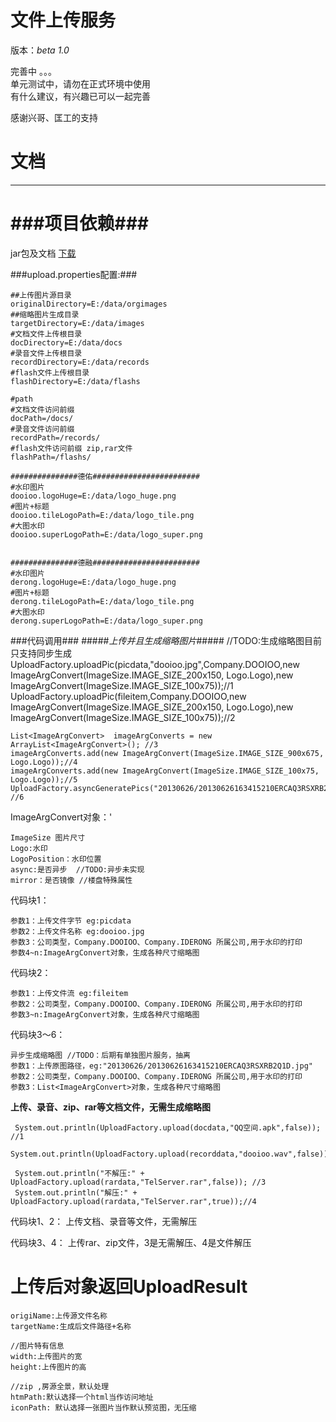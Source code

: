 文件上传服务
======
版本：*beta 1.0*  

完善中 。。。   
单元测试中，请勿在正式环境中使用   
有什么建议，有兴趣已可以一起完善   

感谢兴哥、匡工的支持


# 文档 #
----------
###项目依赖###
===
jar包及文档 [下载](http://192.168.0.133:10150/nexus/index.html#nexus-search;quick~dy-fileupload "jar以及文档")
    
###upload.properties配置:###

    ##上传图片源目录
    originalDirectory=E:/data/orgimages
    ##缩略图片生成目录
    targetDirectory=E:/data/images
    #文档文件上传根目录
    docDirectory=E:/data/docs
    #录音文件上传根目录
    recordDirectory=E:/data/records
    #flash文件上传根目录
    flashDirectory=E:/data/flashs

    #path
    #文档文件访问前缀
    docPath=/docs/
    #录音文件访问前缀
    recordPath=/records/
    #flash文件访问前缀 zip,rar文件
    flashPath=/flashs/

    ###############德佑########################
    #水印图片
    dooioo.logoHuge=E:/data/logo_huge.png
    #图片+标题
    dooioo.tileLogoPath=E:/data/logo_tile.png
    #大图水印
    dooioo.superLogoPath=E:/data/logo_super.png


    ###############德融########################
    #水印图片
    derong.logoHuge=E:/data/logo_huge.png
    #图片+标题
    derong.tileLogoPath=E:/data/logo_tile.png
    #大图水印
    derong.superLogoPath=E:/data/logo_super.png

###代码调用###
#####*上传并且生成缩略图片*#####
    //TODO:生成缩略图目前只支持同步生成
    UploadFactory.uploadPic(picdata,"dooioo.jpg",Company.DOOIOO,new ImageArgConvert(ImageSize.IMAGE_SIZE_200x150, Logo.Logo),new ImageArgConvert(ImageSize.IMAGE_SIZE_100x75));//1
    UploadFactory.uploadPic(fileitem,Company.DOOIOO,new ImageArgConvert(ImageSize.IMAGE_SIZE_200x150, Logo.Logo),new ImageArgConvert(ImageSize.IMAGE_SIZE_100x75));//2

    List<ImageArgConvert>  imageArgConverts = new ArrayList<ImageArgConvert>(); //3
    imageArgConverts.add(new ImageArgConvert(ImageSize.IMAGE_SIZE_900x675, Logo.Logo));//4
    imageArgConverts.add(new ImageArgConvert(ImageSize.IMAGE_SIZE_100x75, Logo.Logo));//5
    UploadFactory.asyncGeneratePics("20130626/20130626163415210ERCAQ3RSXRB2Q1D.jpg",Company.DOOIOO,imageArgConverts); //6

ImageArgConvert对象：'
   
	ImageSize 图片尺寸   
    Logo:水印   
    LogoPosition：水印位置   
    async:是否异步  //TODO:异步未实现  
    mirror：是否镜像 //楼盘特殊属性   

代码块1：

    参数1：上传文件字节 eg:picdata
    参数2：上传文件名称 eg:dooioo.jpg
    参数3：公司类型，Company.DOOIOO、Company.IDERONG 所属公司,用于水印的打印
    参数4~n:ImageArgConvert对象，生成各种尺寸缩略图

代码块2：

    参数1：上传文件流 eg:fileitem
    参数2：公司类型，Company.DOOIOO、Company.IDERONG 所属公司,用于水印的打印
    参数3~n:ImageArgConvert对象，生成各种尺寸缩略图

代码块3～6：

    异步生成缩略图 //TODO：后期有单独图片服务，抽离
    参数1：上传原图路径，eg:"20130626/20130626163415210ERCAQ3RSXRB2Q1D.jpg"
    参数2：公司类型，Company.DOOIOO、Company.IDERONG 所属公司,用于水印的打印
    参数3：List<ImageArgConvert>对象，生成各种尺寸缩略图


**上传、录音、zip、rar等文档文件，无需生成缩略图**

     System.out.println(UploadFactory.upload(docdata,"QQ空间.apk",false)); //1
     System.out.println(UploadFactory.upload(recorddata,"dooioo.wav",false));//2

     System.out.println("不解压:" + UploadFactory.upload(rardata,"TelServer.rar",false)); //3
     System.out.println("解压:" + UploadFactory.upload(rardata,"TelServer.rar",true));//4

代码块1、2：
    上传文档、录音等文件，无需解压

代码块3、4：
    上传rar、zip文件，3是无需解压、4是文件解压


上传后对象返回UploadResult
===
    origiName:上传源文件名称
    targetName:生成后文件路径+名称

    //图片特有信息
    width:上传图片的宽
    height:上传图片的高

    //zip ,房源全景，默认处理
    htmPath:默认选择一个html当作访问地址
    iconPath: 默认选择一张图片当作默认预览图，无压缩

